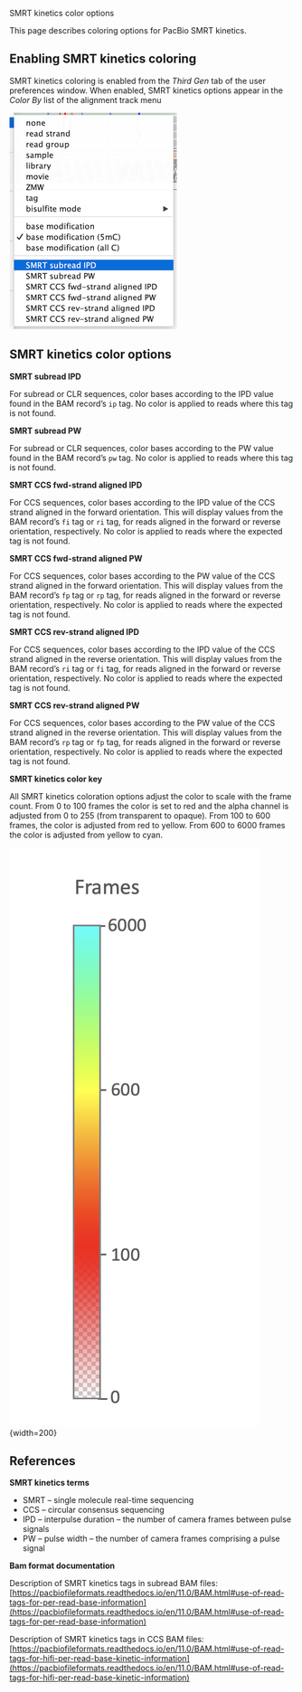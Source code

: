 <p class="page-title">SMRT kinetics color options</p>

This page describes  coloring options for PacBio SMRT kinetics.

## Enabling SMRT kinetics coloring

SMRT kinetics coloring is enabled from the *Third Gen* tab of the user preferences window.  When enabled, SMRT kinetics 
options appear in the *Color By* list of the alignment track menu

![](../../img/smrKineticsMenuOptions.png)

## SMRT kinetics color options

**SMRT subread IPD**

For subread or CLR sequences, color bases according to the IPD value found in the BAM record’s `ip` tag. No color is
applied to reads where this tag is not found.

**SMRT subread PW**

For subread or CLR sequences, color bases according to the PW value found in the BAM record’s `pw` tag. No color is
applied to reads where this tag is not found.

**SMRT CCS fwd-strand aligned IPD**

For CCS sequences, color bases according to the IPD value of the CCS strand aligned in the forward orientation. This
will display values from the BAM record’s `fi` tag or `ri` tag, for reads aligned in the forward or reverse orientation,
respectively. No color is applied to reads where the expected tag is not found.

**SMRT CCS fwd-strand aligned PW**

For CCS sequences, color bases according to the PW value of the CCS strand aligned in the forward orientation. This
will display values from the BAM record’s `fp` tag or `rp` tag, for reads aligned in the forward or reverse orientation,
respectively. No color is applied to reads where the expected tag is not found.

**SMRT CCS rev-strand aligned IPD**

For CCS sequences, color bases according to the IPD value of the CCS strand aligned in the reverse orientation.
This will display values from the BAM record’s `ri` tag or `fi` tag, for reads aligned in the forward or reverse
orientation, respectively. No color is applied to reads where the expected tag is not found.

**SMRT CCS rev-strand aligned PW**

For CCS sequences, color bases according to the PW value of the CCS strand aligned in the reverse orientation. This
will display values from the BAM record’s `rp` tag or `fp` tag, for reads aligned in the forward or reverse orientation,
respectively. No color is applied to reads where the expected tag is not found.

**SMRT kinetics color key**

All SMRT kinetics coloration options adjust the color to scale with the frame count. From 0 to 100 frames the color is
set to red and the alpha channel is adjusted from 0 to 255 (from transparent to opaque). From 100 to 600 frames,
the color is adjusted from red to yellow. From 600 to 6000 frames the color is adjusted from yellow to cyan.

![](../../img/smrtKineticsColorScale.png){width=200}

## References

**SMRT kinetics terms**

- SMRT – single molecule real-time sequencing
- CCS – circular consensus sequencing
- IPD – interpulse duration – the number of camera frames between pulse signals
- PW – pulse width – the number of camera frames comprising a pulse signal

**Bam format documentation**

Description of SMRT kinetics tags in subread BAM files:
<br>
[https://pacbiofileformats.readthedocs.io/en/11.0/BAM.html#use-of-read-tags-for-per-read-base-information](https://pacbiofileformats.readthedocs.io/en/11.0/BAM.html#use-of-read-tags-for-per-read-base-information)

Description of SMRT kinetics tags in CCS BAM files:
<br>
[https://pacbiofileformats.readthedocs.io/en/11.0/BAM.html#use-of-read-tags-for-hifi-per-read-base-kinetic-information](https://pacbiofileformats.readthedocs.io/en/11.0/BAM.html#use-of-read-tags-for-hifi-per-read-base-kinetic-information)
